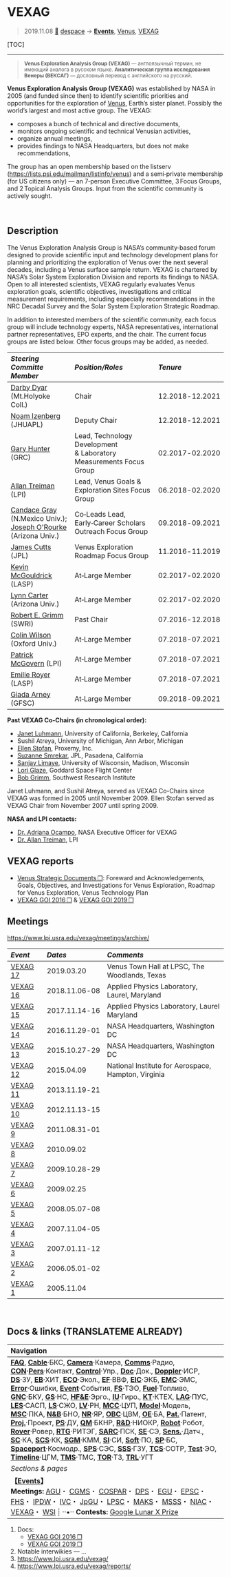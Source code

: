 # VEXAG
> 2019.11.08 [🚀](../index/index.md) [despace](index.md) → **[Events](event.md)**, [Venus](venus.md), [VEXAG](vexag.md)

[TOC]

---

> <small>**Venus Exploration Analysis Group (VEXAG)** — англоязычный термин, не имеющий аналога в русском языке. **Аналитическая группа исследования Венеры (ВЕКСАГ)** — дословный перевод с английского на русский.</small>

**Venus Exploration Analysis Group (VEXAG)** was established by NASA in 2005 (and funded since then) to identify scientific priorities and opportunities for the exploration of [Venus](venus.md), Earth’s sister planet. Possibly the world’s largest and most active group. The VEXAG:

   - composes a bunch of technical and directive documents,
   - monitors ongoing scientific and technical Venusian activities,
   - organize annual meetings,
   - provides findings to NASA Headquarters, but does not make recommendations,

The group has an open membership based on the listserv (<https://lists.psi.edu/mailman/listinfo/venus>) and a semi‑private membership (for US citizens only) — an 7‑person Executive Committee, 3 Focus Groups, and 2 Topical Analysis Groups. Input from the scientific community is actively sought.



<p style="page-break-after:always"> </p>

## Description
The Venus Exploration Analysis Group is NASA’s community‑based forum designed to provide scientific input and technology development plans for planning and prioritizing the exploration of Venus over the next several decades, including a Venus surface sample return. VEXAG is chartered by NASA’s Solar System Exploration Division and reports its findings to NASA. Open to all interested scientists, VEXAG regularly evaluates Venus exploration goals, scientific objectives, investigations and critical measurement requirements, including especially recommendations in the NRC Decadal Survey and the Solar System Exploration Strategic Roadmap.

In addition to interested members of the scientific community, each focus group will include technology experts, NASA representatives, international partner representatives, EPO experts, and the chair. The current focus groups are listed below. Other focus groups may be added, as needed.

|*Steering Committe Member*|*Position/Roles*|*Tenure*|
|:--|:--|:--|
|[Darby Dyar](person.md) (Mt.Holyoke Coll.)|Chair|12.2018 ‑ 12.2021|
|[Noam Izenberg](person.md) (JHUAPL)|Deputy Chair|12.2018 ‑ 12.2021|
|[Gary Hunter](person.md) (GRC)|Lead, Technology Development<br> & Laboratory Measurements Focus Group|02.2017 ‑ 02.2020|
|[Allan Treiman](person.md) (LPI)|Lead, Venus Goals & Exploration Sites Focus Group|06.2018 ‑ 02.2020|
|[Candace Gray](person.md) (N.Mexico Univ.);<br> [Joseph O'Rourke](person.md) (Arizona Univ.)|Co‑Leads Lead,<br> Early‑Career Scholars Outreach Focus Group|09.2018 ‑ 09.2021|
|[James Cutts](person.md) (JPL)|Venus Exploration Roadmap Focus Group|11.2016 ‑ 11.2019|
|[Kevin McGouldrick](person.md) (LASP)|At‑Large Member|02.2017 ‑ 02.2020|
|[Lynn Carter](person.md) (Arizona Univ.)|At‑Large Member|02.2017 ‑ 02.2020|
|[Robert E. Grimm](person.md) (SWRI)|Past Chair|07.2016 ‑ 12.2018|
|[Colin Wilson](person.md) (Oxford Univ.)|At‑Large Member|07.2018 ‑ 07.2021|
|[Patrick McGovern](person.md) (LPI)|At‑Large Member|07.2018 ‑ 07.2021|
|[Emilie Royer](person.md) (LASP)|At‑Large Member|07.2018 ‑ 07.2021|
|[Giada Arney](person.md) (GFSC)|At‑Large Member|09.2018 ‑ 09.2021|

**Past VEXAG Co-Chairs (in chronological order):**

   - [Janet Luhmann](person.md), University of California, Berkeley, California
   - Sushil Atreya, University of Michigan, Ann Arbor, Michigan
   - [Ellen Stofan](person.md), Proxemy, Inc.
   - [Suzanne Smrekar](person.md), JPL, Pasadena, California
   - [Sanjay Limaye](person.md), University of Wisconsin, Madison, Wisconsin
   - [Lori Glaze](person.md), Goddard Space Flight Center
   - [Bob Grimm](person.md), Southwest Research Institute

Janet Luhmann, and Sushil Atreya, served as VEXAG Co-Chairs since VEXAG was formed in 2005 until November 2009. Ellen Stofan served as VEXAG Chair from November 2007 until spring 2009.

**NASA and LPI contacts:**

   - [Dr. Adriana Ocampo](person.md), NASA Executive Officer for VEXAG
   - [Dr. Allan Treiman](person.md), LPI



## VEXAG reports
   - [Venus Strategic Documents ❐](f/event/vexag/strategic_docs.pdf): Foreward and Acknowledgements, Goals, Objectives, and Investigations for Venus Exploration, Roadmap for Venus Exploration, Venus Technology Plan
   - [VEXAG GOI 2016 ❐](f/event/vexag/vexag_goi_2016.pdf) & [VEXAG GOI 2019 ❐](f/event/vexag/vexag_goi_2019.pdf)



## Meetings
<https://www.lpi.usra.edu/vexag/meetings/archive/>

<small>

|*Event*|*Dates*|*Comments*|
|:--|:--|:--|
|[VEXAG 17](vexag_2019.md)|2019.03.20|Venus Town Hall at LPSC, The Woodlands, Texas|
|[VEXAG 16](vexag_2018.md)|2018.11.06 ‑ 08|Applied Physics Laboratory, Laurel, Maryland|
|[VEXAG 15](vexag_2017.md)|2017.11.14 ‑ 16|Applied Physics Laboratory, Laurel Maryland|
|[VEXAG 14](vexag_2016.md)|2016.11.29 ‑ 01|NASA Headquarters, Washington DC|
|[VEXAG 13](vexag_2015.md)|2015.10.27 ‑ 29|NASA Headquarters, Washington DC|
|[VEXAG 12](vexag_2014.md)|2015.04.09|National Institute for Aerospace, Hampton, Virginia|
|[VEXAG 11](vexag_2013.md)|2013.11.19 ‑ 21| |
|[VEXAG 10](vexag_2012.md)|2012.11.13 ‑ 15| |
|[VEXAG 9](vexag_2011.md)|2011.08.31 ‑ 01| |
|[VEXAG 8](vexag_2010.md)|2010.09.02| |
|[VEXAG 7](vexag_2009.md)|2009.10.28 ‑ 29| |
|[VEXAG 6](vexag_2008.md)|2009.02.25| |
|[VEXAG 5](vexag_2007.md)|2008.05.07 ‑ 08| |
|[VEXAG 4](vexag_20.md)|2007.11.04 ‑ 05| |
|[VEXAG 3](vexag_20.md)|2007.01.11 ‑ 12| |
|[VEXAG 2](vexag_20.md)|2006.05.01 ‑ 02| |
|[VEXAG 1](vexag_20.md)|2005.11.04| |

</small>



<p style="page-break-after:always"> </p>

## Docs & links (TRANSLATEME ALREADY)
|Navigation|
|:--|
|**[FAQ](faq.md)**, **[Cable](cable.md)**·БКС, **[Camera](cam.md)**·Камера, **[Comms](comms.md)**·Радио, **[CON](contact.md)·[Pers](person.md)**·Контакт, **[Control](control.md)**·Упр., **[Doc](doc.md)**·Док., **[Doppler](doppler.md)**·ИСР, **[DS](ds.md)**·ЗУ, **[EB](eb.md)**·ХИТ, **[ECO](ecology.md)**·Экол., **[EF](ef.md)**·ВВФ, **[ElC](elc.md)**·ЭКБ, **[EMC](emc.md)**·ЭМС, **[Error](error.md)**·Ошибки, **[Event](event.md)**·События, **[FS](fs.md)**·ТЭО, **[Fuel](fuel.md)**·Топливо, **[GNC](gnc.md)**·БКУ, **[GS](scs.md)**·НС, **[HF&E](hfe.md)**·Эрго., **[IU](iu.md)**·Гиро., **[KT](kt.md)**·КТЕХ, **[LAG](lag.md)**·ПУC, **[LES](les.md)**·САСП, **[LS](ls.md)**·СЖО, **[LV](lv.md)**·РН, **[MCC](mcc.md)**·ЦУП, **[Model](model.md)**·Модель, **[MSC](sc.md)**·ПКА, **[N&B](nnb.md)**·БНО, **[NR](nr.md)**·ЯР, **[OBC](obc.md)**·ЦВМ, **[OE](oe.md)**·БА, **[Pat.](патент.md)**·Патент, **[Proj.](project.md)**·Проект, **[PS](ps.md)**·ДУ, **[QM](qm.md)**·БКНР, **[R&D](rnd.md)**·НИОКР, **[Robot](robotics.md)**·Робот, **[Rover](rover.md)**·Ровер, **[RTG](rtg.md)**·РИТЭГ, **[SARC](sarc.md)**·ПСК, **[SE](se.md)**·СЭ, **[Sens.](sensor.md)**·Датч., **[SC](sc.md)**·КА, **[SCS](scs.md)**·КК, **[SGM](sgm.md)**·КММ, **[SI](si.md)**·СИ, **[Soft](soft.md)**·ПО, **[SP](sp.md)**·БС, **[Spaceport](spaceport.md)**·Космодр., **[SPS](sps.md)**·СЭС, **[SSS](sss.md)**·ГЗУ, **[TCS](tcs.md)**·СОТР, **[Test](test.md)**·ЭО, **[Timeline](timeline.md)**·ЦГМ, **[TMS](tms.md)**·ТМС, **[TOR](tor.md)**·ТЗ, **[TRL](trl.md)**·УГТ|
|*Sections & pages*|
|**【[Events](event.md)】**<br> **Meetings:** [AGU](agu.md)・ [CGMS](cgms.md)・ [COSPAR](cospar.md)・ [DPS](dps.md)・ [EGU](egu.md)・ [EPSC](epsc.md)・ [FHS](fhs.md)・ [IPDW](ipdw.md)・ [IVC](ivc.md)・ [JpGU](jpgu.md)・ [LPSC](lpsc.md)・ [MAKS](maks.md)・ [MSSS](msss.md)・ [NIAC](niac_program.md)・ [VEXAG](vexag.md)・ [WSI](wsi.md) ┊ ··•·· **Contests:** [Google Lunar X Prize](google_lunar_x_prize.md)|

   1. Docs:
      - [VEXAG GOI 2016 ❐](f/event/vexag/vexag_goi_2016.pdf)
      - [VEXAG GOI 2019 ❐](f/event/vexag/vexag_goi_2019.pdf)
   1. Notable interwikies — …
   1. <https://www.lpi.usra.edu/vexag/>
   1. <https://www.lpi.usra.edu/vexag/reports/>
